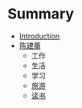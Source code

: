 # Summary

* [Introduction](README.md)
* [陈建蕾](chen-jian-lei.md)
  * 工作
  * 生活
  * 学习
  * [旅游](chen-jian-lei/lv-you.md)
  * [读书](chen-jian-lei/du-shu.md)

